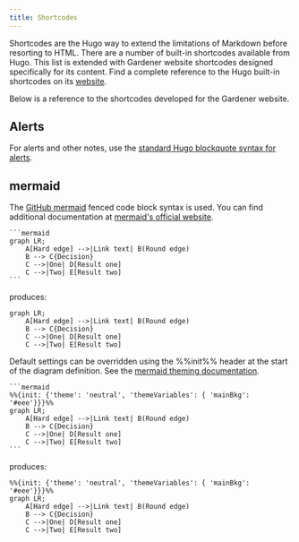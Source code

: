 ```yaml
---
title: Shortcodes
---
```


Shortcodes are the Hugo way to extend the limitations of Markdown before resorting to HTML. There are a number of built-in shortcodes available from Hugo. This list is extended with Gardener website shortcodes designed specifically for its content.
Find a complete reference to the Hugo built-in shortcodes on its [website](https://gohugo.io/content-management/shortcodes/).

Below is a reference to the shortcodes developed for the Gardener website.

## Alerts

For alerts and other notes, use the [standard Hugo blockquote syntax for alerts](https://gohugo.io/render-hooks/blockquotes/#basic-syntax).

## mermaid

The [GitHub mermaid](https://github.blog/2022-02-14-include-diagrams-markdown-files-mermaid/) fenced code block syntax is used. You can find additional documentation at [mermaid's official website](https://mermaid-js.github.io/mermaid/#/README).

~~~
```mermaid
graph LR;
    A[Hard edge] -->|Link text| B(Round edge)
    B --> C{Decision}
    C -->|One| D[Result one]
    C -->|Two| E[Result two]
```
~~~

produces:

```mermaid
graph LR;
    A[Hard edge] -->|Link text| B(Round edge)
    B --> C{Decision}
    C -->|One| D[Result one]
    C -->|Two| E[Result two]
```

Default settings can be overridden using the %%init%% header at the start of the diagram definition.
See the [mermaid theming documentation](https://mermaid-js.github.io/mermaid/#/theming?id=themes-at-the-local-or-current-level).

~~~
```mermaid
%%{init: {'theme': 'neutral', 'themeVariables': { 'mainBkg': '#eee'}}}%%
graph LR;
    A[Hard edge] -->|Link text| B(Round edge)
    B --> C{Decision}
    C -->|One| D[Result one]
    C -->|Two| E[Result two]
```
~~~

produces:

```mermaid
%%{init: {'theme': 'neutral', 'themeVariables': { 'mainBkg': '#eee'}}}%%
graph LR;
    A[Hard edge] -->|Link text| B(Round edge)
    B --> C{Decision}
    C -->|One| D[Result one]
    C -->|Two| E[Result two]
```
